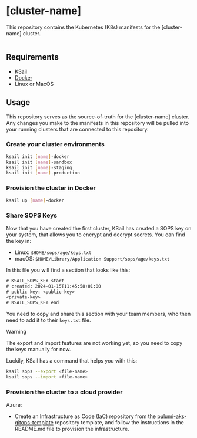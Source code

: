 # [cluster-name]

This repository contains the Kubernetes (K8s) manifests for the [cluster-name] cluster.

<!-- readme-tree start -->
 ```
 ```
 <!-- readme-tree end -->

## Requirements

- [KSail](https://github.com/devantler/ksail)
- [Docker](https://www.docker.com/)
- Linux or MacOS

## Usage

This repository serves as the source-of-truth for the [cluster-name] cluster. Any changes you make to the manifests in this repository will be pulled into your running clusters that are connected to this repository.

### Create your cluster environments

```bash
ksail init [name]-docker
ksail init [name]-sandbox
ksail init [name]-staging
ksail init [name]-production
```

### Provision the cluster in Docker

```bash
ksail up [name]-docker
```

### Share SOPS Keys

Now that you have created the first cluster, KSail has created a SOPS key on your system, that allows you to encrypt and decrypt secrets. You can find the key in:

- Linux: `$HOME/sops/age/keys.txt`
- macOS: `$HOME/Library/Application Support/sops/age/keys.txt`

In this file you will find a section that looks like this:

```txt
# KSAIL_SOPS_KEY start
# created: 2024-01-15T11:45:58+01:00
# public key: <public-key>
<private-key>
# KSAIL_SOPS_KEY end
```

You need to copy and share this section with your team members, who then need to add it to their `keys.txt` file.

> [!WARNING]
> The export and import features are not working yet, so you need to copy the keys manually for now.

Luckily, KSail has a command that helps you with this:

```bash
ksail sops --export <file-name>
ksail sops --import <file-name>
```

### Provision the cluster to a cloud provider

Azure:

- Create an Infrastructure as Code (IaC) repository from the [pulumi-aks-gitops-template](https://github.com/energinet-digitalisering/pulumi-aks-gitops-template) repository template, and follow the instructions in the README.md file to provision the infrastructure.

